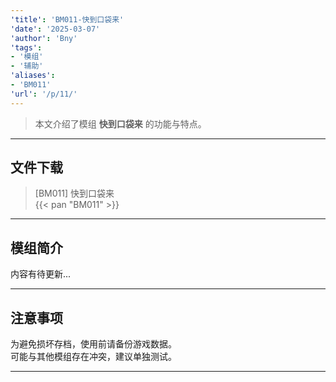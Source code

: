 ```yaml
---
'title': 'BM011-快到口袋来'
'date': '2025-03-07'
'author': 'Bny'
'tags':
- '模组'
- '辅助'
'aliases':
- 'BM011'
'url': '/p/11/'
---
```


> 本文介绍了模组 **快到口袋来** 的功能与特点。

---

## 文件下载

> [BM011] 快到口袋来  
{{< pan "BM011" >}}  

---

## 模组简介

>  
内容有待更新...  

---

## 注意事项

>  
为避免损坏存档，使用前请备份游戏数据。  
可能与其他模组存在冲突，建议单独测试。  

---

